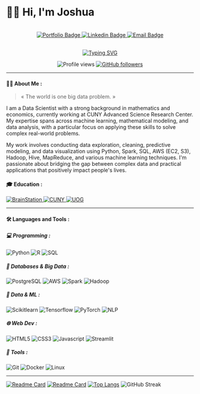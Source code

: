<h1>
  👋🏻 Hi, I'm Joshua
</h1>

<div id="header" align="center">
   <div id="header" align="center">
    <!-- <img src="https://i.postimg.cc/Pfv2SjwW/linkedinbanner-blent.png" width="100%" /> -->
  </div>
  <br>
  <div id="badges">
    <a href="https://www.joshuapedro.com/">
      <img src="https://img.shields.io/badge/portfolio-4366f0?style=for-the-badge&logo=About.me&logoColor=white" alt="Portfolio Badge"/>
    </a>
    <a href="https://www.linkedin.com/in/joshuapedro/">
      <img src="https://img.shields.io/badge/LinkedIn-blue?style=for-the-badge&logo=linkedin&logoColor=white" alt="Linkedin Badge"/>
    </a>
    <a href="mailto:joshfpedro@gmail.com">
      <img src="https://img.shields.io/badge/Email-red?style=for-the-badge&logo=gmail&logoColor=white" alt="Email Badge"/>
    </a>
  </div>

  <br>

  [![Typing SVG](https://readme-typing-svg.demolab.com?font=Roboto&pause=1000&color=2B96C5&width=435&lines=Data+Scientist)](https://git.io/typing-svg)  

  ![Profile views](https://komarev.com/ghpvc/?username=joshfpedro&style=plastic&color=blue)
  [![GitHub followers](https://img.shields.io/github/followers/joshfpedro.svg?style=social&label=Follow&maxAge=2592000)](https://github.com/joshfpedro?tab=followers)
</div>


---

#### 👨‍💻 About Me :

> « The world is one big data problem. »

I am a Data Scientist with a strong background in mathematics and economics, currently working at CUNY Advanced Science Research Center. My expertise spans across machine learning, mathematical modeling, and data analysis, with a particular focus on applying these skills to solve complex real-world problems.

My work involves conducting data exploration, cleaning, predictive modeling, and data visualization using Python, Spark, SQL, AWS (EC2, S3), Hadoop, Hive, MapReduce, and various machine learning techniques. I'm passionate about bridging the gap between complex data and practical applications that positively impact people's lives.

#### 🎓 Education :

<div id="header" >
  <div id="badges">
    <a href="https://brainstation.io/">
      <img src="https://img.shields.io/badge/BrainStation%20Data%20Science-000000?style=flat&logo=datacamp&logoColor=white&labelColor=03EF62" alt="BrainStation"/>
    </a>
    <a href="https://www.ccny.cuny.edu/">
      <img src="https://img.shields.io/badge/CUNY%20City%20College%20MS%20Mathematics-000000?style=flat&logo=edx&logoColor=white&labelColor=0A0A23" alt="CUNY"/>
    </a>
    <a href="https://www.uog.edu.gy/">
      <img src="https://img.shields.io/badge/University%20of%20Guyana%20BS%20Economics-000000?style=flat&logo=edx&logoColor=white&labelColor=0A0A23" alt="UOG"/>
    </a>
   </div>
</div>

---

#### :hammer_and_wrench: Languages and Tools :

##### 💻 Programming : 

![Python](https://img.shields.io/badge/-Python-000000?style=flat&logo=python&logoColor=ffffff&labelColor=3776AB)
![R](https://img.shields.io/badge/-R-000000?style=flat&logo=r&logoColor=ffffff&labelColor=276DC3)
![SQL](https://img.shields.io/badge/-SQL-000000?style=flat&logo=mysql&logoColor=ffffff&labelColor=4479A1)

##### 💾 Databases & Big Data : 

![PostgreSQL](https://img.shields.io/badge/PostgreSQL-000000?style=flat&logo=postgresql&logoColor=white&labelColor=316192)
![AWS](https://img.shields.io/badge/AWS-000000?style=flat&logo=amazon-aws&logoColor=white&labelColor=FF9900)
![Spark](https://img.shields.io/badge/Spark-000000?style=flat&logo=apache-spark&logoColor=white&labelColor=E25A1C)
![Hadoop](https://img.shields.io/badge/Hadoop-000000?style=flat&logo=apache-hadoop&logoColor=white&labelColor=66CCFF)

##### 🤖 Data & ML : 

![Scikitlearn](https://img.shields.io/badge/Scikitlearn-000000?style=flat&logo=scikit-learn&logoColor=white&labelColor=F7931E)
![Tensorflow](https://img.shields.io/badge/TensorFlow-000000?style=flat&logo=TensorFlow&logoColor=white&labelColor=FF6F00)
![PyTorch](https://img.shields.io/badge/PyTorch-000000?style=flat&logo=pytorch&logoColor=white&labelColor=EE4C2C)
![NLP](https://img.shields.io/badge/NLP-000000?style=flat&logo=nltk&logoColor=white&labelColor=7CCB4C)

##### 🌐 Web Dev : 

![HTML5](https://img.shields.io/badge/-HTML5-000000?style=flat&logo=html5&logoColor=ffffff&labelColor=E34F26)
![CSS3](https://img.shields.io/badge/-CSS3-000000?style=flat&logo=css3&logoColor=ffffff&labelColor=1572B6)
![Javascript](https://img.shields.io/badge/-Javascript-000000?style=flat&logo=javascript&logoColor=ffffff&labelColor=F7DF1E)
![Streamlit](https://img.shields.io/badge/-Streamlit-000000?style=flat&logo=streamlit&logoColor=ffffff&labelColor=FF4B4B)

##### 🔨 Tools : 

![Git](https://img.shields.io/badge/Git-000000?style=flat&logo=Git&logoColor=white&labelColor=F05032)
![Docker](https://img.shields.io/badge/Docker-000000?style=flat&logo=Docker&logoColor=white&labelColor=2496ED)
![Linux](https://img.shields.io/badge/Linux-000000?style=flat&logo=Linux&logoColor=white&labelColor=FCC624)

---
[![Readme Card](https://github-readme-stats.vercel.app/api/pin/?username=joshfpedro&repo=etsy-recommendation-engine&theme=github_dark&hide_border=true)](https://github.com/joshfpedro/etsy-recommendation-engine)
[![Readme Card](https://github-readme-stats.vercel.app/api/pin/?username=joshfpedro&repo=greensight-ai&theme=github_dark&hide_border=true)](https://github.com/joshfpedro/greensight-ai)
[![Top Langs](https://github-readme-stats.vercel.app/api/top-langs/?username=joshfpedro&hide_progress=false&langs_count=3&theme=github_dark&hide_border=true)](https://github.com/joshfpedro)
![GitHub Streak](http://github-readme-streak-stats.herokuapp.com?user=joshfpedro&theme=github_dark&hide_border=true)






